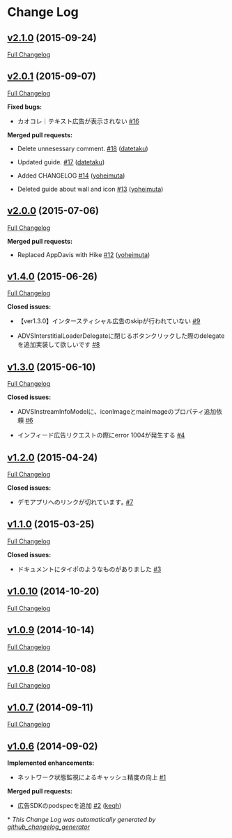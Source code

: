 # Change Log

## [v2.1.0](https://github.com/mtburn/MTBurn-iOS-SDK-Install-Guide/tree/v2.1.0) (2015-09-24)

[Full Changelog](https://github.com/mtburn/MTBurn-iOS-SDK-Install-Guide/compare/v2.0.1...v2.1.0)

## [v2.0.1](https://github.com/mtburn/MTBurn-iOS-SDK-Install-Guide/tree/v2.0.1) (2015-09-07)

[Full Changelog](https://github.com/mtburn/MTBurn-iOS-SDK-Install-Guide/compare/v2.0.0...v2.0.1)

**Fixed bugs:**

- カオコレ｜テキスト広告が表示されない [\#16](https://github.com/mtburn/MTBurn-iOS-SDK-Install-Guide/issues/16)

**Merged pull requests:**

- Delete unnesessary comment. [\#18](https://github.com/mtburn/MTBurn-iOS-SDK-Install-Guide/pull/18) ([datetaku](https://github.com/datetaku))

- Updated guide. [\#17](https://github.com/mtburn/MTBurn-iOS-SDK-Install-Guide/pull/17) ([datetaku](https://github.com/datetaku))

- Added CHANGELOG [\#14](https://github.com/mtburn/MTBurn-iOS-SDK-Install-Guide/pull/14) ([yoheimuta](https://github.com/yoheimuta))

- Deleted guide about wall and icon [\#13](https://github.com/mtburn/MTBurn-iOS-SDK-Install-Guide/pull/13) ([yoheimuta](https://github.com/yoheimuta))

## [v2.0.0](https://github.com/mtburn/MTBurn-iOS-SDK-Install-Guide/tree/v2.0.0) (2015-07-06)

[Full Changelog](https://github.com/mtburn/MTBurn-iOS-SDK-Install-Guide/compare/v1.4.0...v2.0.0)

**Merged pull requests:**

- Replaced AppDavis with Hike [\#12](https://github.com/mtburn/MTBurn-iOS-SDK-Install-Guide/pull/12) ([yoheimuta](https://github.com/yoheimuta))

## [v1.4.0](https://github.com/mtburn/MTBurn-iOS-SDK-Install-Guide/tree/v1.4.0) (2015-06-26)

[Full Changelog](https://github.com/mtburn/MTBurn-iOS-SDK-Install-Guide/compare/v1.3.0...v1.4.0)

**Closed issues:**

- 【ver1.3.0】インタースティシャル広告のskipが行われていない [\#9](https://github.com/mtburn/MTBurn-iOS-SDK-Install-Guide/issues/9)

- ADVSInterstitialLoaderDelegateに閉じるボタンクリックした際のdelegateを追加実装して欲しいです [\#8](https://github.com/mtburn/MTBurn-iOS-SDK-Install-Guide/issues/8)

## [v1.3.0](https://github.com/mtburn/MTBurn-iOS-SDK-Install-Guide/tree/v1.3.0) (2015-06-10)

[Full Changelog](https://github.com/mtburn/MTBurn-iOS-SDK-Install-Guide/compare/v1.2.0...v1.3.0)

**Closed issues:**

- ADVSInstreamInfoModelに、iconImageとmainImageのプロパティ追加依頼 [\#6](https://github.com/mtburn/MTBurn-iOS-SDK-Install-Guide/issues/6)

- インフィード広告リクエストの際にerror 1004が発生する [\#4](https://github.com/mtburn/MTBurn-iOS-SDK-Install-Guide/issues/4)

## [v1.2.0](https://github.com/mtburn/MTBurn-iOS-SDK-Install-Guide/tree/v1.2.0) (2015-04-24)

[Full Changelog](https://github.com/mtburn/MTBurn-iOS-SDK-Install-Guide/compare/v1.1.0...v1.2.0)

**Closed issues:**

- デモアプリへのリンクが切れています｡ [\#7](https://github.com/mtburn/MTBurn-iOS-SDK-Install-Guide/issues/7)

## [v1.1.0](https://github.com/mtburn/MTBurn-iOS-SDK-Install-Guide/tree/v1.1.0) (2015-03-25)

[Full Changelog](https://github.com/mtburn/MTBurn-iOS-SDK-Install-Guide/compare/v1.0.10...v1.1.0)

**Closed issues:**

- ドキュメントにタイポのようなものがありました [\#3](https://github.com/mtburn/MTBurn-iOS-SDK-Install-Guide/issues/3)

## [v1.0.10](https://github.com/mtburn/MTBurn-iOS-SDK-Install-Guide/tree/v1.0.10) (2014-10-20)

[Full Changelog](https://github.com/mtburn/MTBurn-iOS-SDK-Install-Guide/compare/v1.0.9...v1.0.10)

## [v1.0.9](https://github.com/mtburn/MTBurn-iOS-SDK-Install-Guide/tree/v1.0.9) (2014-10-14)

[Full Changelog](https://github.com/mtburn/MTBurn-iOS-SDK-Install-Guide/compare/v1.0.8...v1.0.9)

## [v1.0.8](https://github.com/mtburn/MTBurn-iOS-SDK-Install-Guide/tree/v1.0.8) (2014-10-08)

[Full Changelog](https://github.com/mtburn/MTBurn-iOS-SDK-Install-Guide/compare/v1.0.7...v1.0.8)

## [v1.0.7](https://github.com/mtburn/MTBurn-iOS-SDK-Install-Guide/tree/v1.0.7) (2014-09-11)

[Full Changelog](https://github.com/mtburn/MTBurn-iOS-SDK-Install-Guide/compare/v1.0.6...v1.0.7)

## [v1.0.6](https://github.com/mtburn/MTBurn-iOS-SDK-Install-Guide/tree/v1.0.6) (2014-09-02)

**Implemented enhancements:**

- ネットワーク状態監視によるキャッシュ精度の向上 [\#1](https://github.com/mtburn/MTBurn-iOS-SDK-Install-Guide/issues/1)

**Merged pull requests:**

- 広告SDKのpodspecを追加 [\#2](https://github.com/mtburn/MTBurn-iOS-SDK-Install-Guide/pull/2) ([keqh](https://github.com/keqh))



\* *This Change Log was automatically generated by [github_changelog_generator](https://github.com/skywinder/Github-Changelog-Generator)*